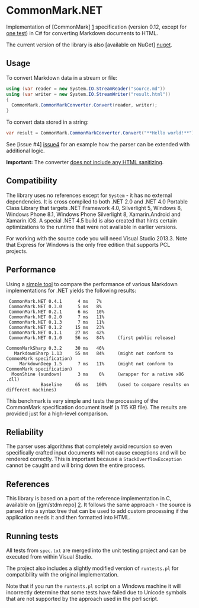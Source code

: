 # CommonMark.NET

Implementation of [CommonMark] [1] specification (version 0.12, except for [one test](https://github.com/jgm/CommonMark/issues/193)) in C# for converting Markdown documents to HTML.

The current version of the library is also [available on NuGet] [nuget].

## Usage

To convert Markdown data in a stream or file:
```C#
using (var reader = new System.IO.StreamReader("source.md"))
using (var writer = new System.IO.StreamWriter("result.html"))
{
  CommonMark.CommonMarkConverter.Convert(reader, writer);
}
```

To convert data stored in a string:
```C#
var result = CommonMark.CommonMarkConverter.Convert("**Hello world!**");
```

See [issue #4] [issue4] for an example how the parser can be extended with additional logic.

**Important:** The converter [does not include any HTML sanitizing][XSS].

## Compatibility

The library uses no references except for `System` - it has no external dependencies. It is cross compiled to
both .NET 2.0 and .NET 4.0 Portable Class Library that targets .NET Framework 4.0, Silverlight 5, Windows 8,
Windows Phone 8.1, Windows Phone Silverlight 8, Xamarin.Android and Xamarin.iOS. A special .NET 4.5 build is
also created that hints certain optimizations to the runtime that were not available in earlier versions.

For working with the source code you will need Visual Studio 2013.3. Note that Express for Windows is the
only free edition that supports PCL projects.

## Performance

Using a [simple tool][3] to compare the performance of various Markdown implementations for .NET yields the
following results:

     CommonMark.NET 0.4.1      4 ms   7%      
	 CommonMark.NET 0.3.0      5 ms   8%
     CommonMark.NET 0.2.1      6 ms   10%
     CommonMark.NET 0.2.0      7 ms   11%     
     CommonMark.NET 0.1.3      7 ms   11%     
     CommonMark.NET 0.1.2     15 ms   23%
     CommonMark.NET 0.1.1     27 ms   42%
     CommonMark.NET 0.1.0     56 ms   84%     (first public release)

    CommonMarkSharp 0.3.2     30 ms   46%
       MarkdownSharp 1.13     55 ms   84%     (might not conform to CommonMark specification)
         MarkdownDeep 1.5      7 ms   11%     (might not conform to CommonMark specification)
	  MoonShine (sundown)      3 ms    6%     (wrapper for a native x86 .dll)
                 Baseline     65 ms   100%    (used to compare results on different machines)

This benchmark is very simple and tests the processing of the CommonMark specification document itself (a 
115 KB file). The results are provided just for a high-level comparison.

## Reliability

The parser uses algorithms that completely avoid recursion so even specifically crafted input documents
will not cause exceptions and will be rendered correctly. This is important because a `StackOverflowException`
cannot be caught and will bring down the entire process.

## References

This library is based on a port of the reference implementation in C, available on [jgm/stdm repo] [2]. 
It follows the same approach - the source is parsed into a syntax tree that can be used to add custom 
processing if the application needs it and then formatted into HTML.

## Running tests

All tests from `spec.txt` are merged into the unit testing project and can be executed from within Visual Studio.

The project also includes a slightly modified version of `runtests.pl` for compatibility with the original
implementation.

Note that if you run the `runtests.pl` script on a Windows machine it will incorrectly determine that some tests
have failed due to Unicode symbols that are not supported by the approach used in the perl script.

[1]: http://spec.commonmark.org/
[2]: https://github.com/jgm/stmd/commit/2cf0750a7a507eded4cf3c9a48fd1f924d0ce538
[3]: https://github.com/Knagis/CommonMarkBenchmark
[issue4]: https://github.com/Knagis/CommonMark.NET/issues/4
[XSS]: http://talk.commonmark.org/t/cross-site-scripting-issue-in-standard-markdown-example-at-try-standardmarkdown-com/55
[nuget]: https://www.nuget.org/packages/CommonMark.NET/